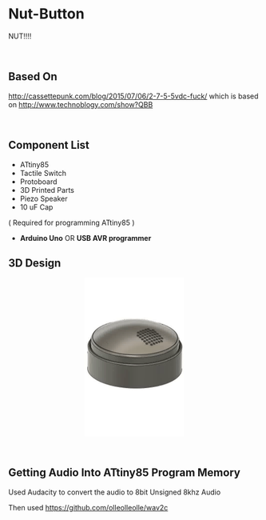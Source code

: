 # Nut-Button
NUT!!!!

<br>


## Based On 
http://cassettepunk.com/blog/2015/07/06/2-7-5-5vdc-fuck/
which is based on http://www.technoblogy.com/show?QBB

<br>


## Component List

* ATtiny85
* Tactile Switch
* Protoboard
* 3D Printed Parts
* Piezo Speaker
* 10 uF Cap

( Required for programming ATtiny85 )
* **Arduino Uno** OR **USB AVR programmer**



## 3D Design
<p align="center" style="vertical-align: top; position: relative" >
  <img style="vertical-align:top" src="https://github.com/aziddy/Nut-Button/blob/master/media/ezgif-7-f7715ef41732.gif?raw=true" width="200"/>
</p>




<br>

## Getting Audio Into ATtiny85 Program Memory

Used Audacity to convert the audio to 8bit Unsigned 8khz Audio

Then used https://github.com/olleolleolle/wav2c
